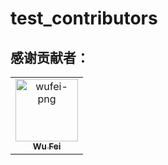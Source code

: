 # test_contributors
## 感谢贡献者：
<!-- readme: collaborators,contributors -start -->
<table>
<tr>
    <td align="center">
        <a href="https://github.com/wufei-png">
            <img src="https://avatars.githubusercontent.com/u/63766429?v=4" width="100;" alt="wufei-png"/>
            <br />
            <sub><b>Wu Fei</b></sub>
        </a>
    </td>
</tr>
</table>
<!-- readme: collaborators,contributors -end -->